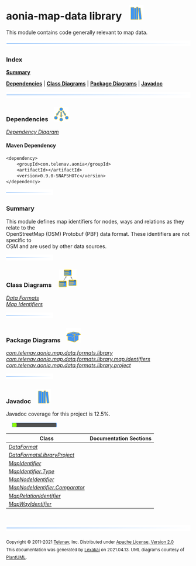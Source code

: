 # aonia-map-data library &nbsp;&nbsp;![](../../../documentation/images/books-40.png)

This module contains code generally relevant to map data.

![](documentation/images/horizontal-line.png)

### Index

[**Summary**](#summary)  

[**Dependencies**](#dependencies) | [**Class Diagrams**](#class-diagrams) | [**Package Diagrams**](#package-diagrams) | [**Javadoc**](#javadoc)

![](documentation/images/horizontal-line.png)

### Dependencies <a name="dependencies"></a> &nbsp;&nbsp; ![](documentation/images/dependencies-40.png)

[*Dependency Diagram*](documentation/diagrams/dependencies.svg)

#### Maven Dependency

    <dependency>
        <groupId>com.telenav.aonia</groupId>
        <artifactId></artifactId>
        <version>0.9.0-SNAPSHOTc</version>
    </dependency>

![](documentation/images/short-horizontal-line.png)

[//]: # (start-user-text)

### Summary <a name = "summary"></a>

This module defines map identifiers for nodes, ways and relations as they relate to the  
OpenStreetMap (OSM) Protobuf (PBF) data format. These identifiers are not specific to   
OSM and are used by other data sources.

[//]: # (end-user-text)

![](documentation/images/short-horizontal-line.png)

### Class Diagrams <a name="class-diagrams"></a> &nbsp; &nbsp; ![](documentation/images/diagram-48.png)

[*Data Formats*](documentation/diagrams/diagram-data-format.svg)  
[*Map Identifiers*](documentation/diagrams/diagram-data-map-identifier.svg)  

![](documentation/images/short-horizontal-line.png)

### Package Diagrams <a name="package-diagrams"></a> &nbsp;&nbsp; ![](documentation/images/box-40.png)

[*com.telenav.aonia.map.data.formats.library*](documentation/diagrams/com.telenav.aonia.map.data.formats.library.svg)  
[*com.telenav.aonia.map.data.formats.library.map.identifiers*](documentation/diagrams/com.telenav.aonia.map.data.formats.library.map.identifiers.svg)  
[*com.telenav.aonia.map.data.formats.library.project*](documentation/diagrams/com.telenav.aonia.map.data.formats.library.project.svg)  

![](documentation/images/short-horizontal-line.png)

### Javadoc <a name="javadoc"></a> &nbsp;&nbsp; ![](documentation/images/books-40.png)

Javadoc coverage for this project is 12.5%.  
  
&nbsp; &nbsp;  ![](documentation/images/meter-10-12.png)



| Class | Documentation Sections |
|---|---|
| [*DataFormat*](https://telenav.github.io/aonia/javadoc/aonia.map.data.library/com/telenav/aonia/map/data/formats/library/DataFormat.html) |  |  
| [*DataFormatsLibraryProject*](https://telenav.github.io/aonia/javadoc/aonia.map.data.library/com/telenav/aonia/map/data/formats/library/project/DataFormatsLibraryProject.html) |  |  
| [*MapIdentifier*](https://telenav.github.io/aonia/javadoc/aonia.map.data.library/com/telenav/aonia/map/data/formats/library/map/identifiers/MapIdentifier.html) |  |  
| [*MapIdentifier.Type*](https://telenav.github.io/aonia/javadoc/aonia.map.data.library/com/telenav/aonia/map/data/formats/library/map/identifiers/MapIdentifier.Type.html) |  |  
| [*MapNodeIdentifier*](https://telenav.github.io/aonia/javadoc/aonia.map.data.library/com/telenav/aonia/map/data/formats/library/map/identifiers/MapNodeIdentifier.html) |  |  
| [*MapNodeIdentifier.Comparator*](https://telenav.github.io/aonia/javadoc/aonia.map.data.library/com/telenav/aonia/map/data/formats/library/map/identifiers/MapNodeIdentifier.Comparator.html) |  |  
| [*MapRelationIdentifier*](https://telenav.github.io/aonia/javadoc/aonia.map.data.library/com/telenav/aonia/map/data/formats/library/map/identifiers/MapRelationIdentifier.html) |  |  
| [*MapWayIdentifier*](https://telenav.github.io/aonia/javadoc/aonia.map.data.library/com/telenav/aonia/map/data/formats/library/map/identifiers/MapWayIdentifier.html) |  |  

[//]: # (start-user-text)



[//]: # (end-user-text)

<br/>

![](documentation/images/horizontal-line.png)

<sub>Copyright &#169; 2011-2021 [Telenav](http://telenav.com), Inc. Distributed under [Apache License, Version 2.0](LICENSE)</sub>  
<sub>This documentation was generated by [Lexakai](https://github.com/Telenav/lexakai) on 2021.04.13. UML diagrams courtesy
of [PlantUML](http://plantuml.com).</sub>

